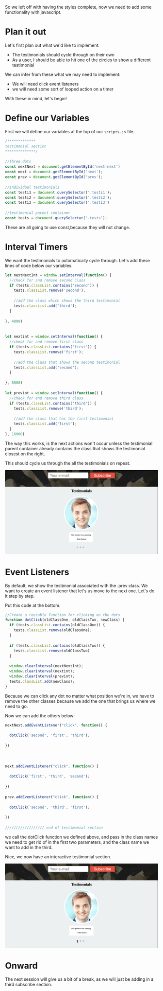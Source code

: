 So we left off with having the styles complete, now we need to add some functionality with javascript.

# Plan it out
Let's first plan out what we'd like to implement.

- The testimonials should cycle through on their own
- As a user, I should be able to hit one of the circles to show a different testimonial

We can infer from these what we may need to implement:

- We will need click event listeners
- we will need some sort of looped action on a timer

With these in mind, let's begin!

# Define our Variables

First we will define our variables at the top of our ```scripts.js``` file.

```js
/*************
testimonial section
**************/

//three dots
const nextNext = document.getElementById('next-next')
const next = document.getElementById('next');
const prev = document.getElementById('prev');

//individual testimonials
const testi1 = document.querySelector('.testi1');
const testi2 = document.querySelector('.testi2');
const testi3 = document.querySelector('.testi3')

//testimonial parent container
const tests = document.querySelector('.tests');

```  
These are all going to use const,because they will not change.

# Interval Timers
We want the testimonials to automatically cycle through. Let's add these lines of code below our variables.

```js
let nextNextInt = window.setInterval(function() {
  //check for and remove second class
  if (tests.classList.contains('second')) {
    tests.classList.remove('second');

    //add the class which shows the third testimonial
    tests.classList.add('third');
  }

}, 4000)


let nextint = window.setInterval(function() {
  //check for and remove first class
  if (tests.classList.contains('first')) {
    tests.classList.remove('first');

    //add the class that shows the second testimonial
    tests.classList.add('second');
  }

}, 8000)

let prevint = window.setInterval(function() {
  //check for and remove third class
  if (tests.classList.contains('third')) {
    tests.classList.remove('third');

    //add the class that has the first testimonial
    tests.classList.add('first');
  }
}, 16000)
```

The way this works, is the next actions won't occur unless the testimonial parent container already contains the class that shows the testimonial closest on the right.

This should cycle us through the all the testimonials on repeat.

![Testimonial Cycle](images/cycle.gif "Testimonial Cycle")

# Event Listeners

By default, we show the testimonial associated with the .prev class. We want to create an event listener that let's us move to the next one. Let's do it step by step.

Put this code at the bottom.

```js
//Create a reusable function for clicking on the dots.
function dotClick(oldClassOne, oldClassTwo, newClass) {
  if (tests.classList.contains(oldClassOne)) {
    tests.classList.remove(oldClassOne);
  }

  if (tests.classList.contains(oldClassTwo)) {
    tests.classList.remove(oldClassTwo)
  }

  window.clearInterval(nextNextInt);
  window.clearInterval(nextint);
  window.clearInterval(prevint);
  tests.classList.add(newClass);
}


```
Because we can click any dot no matter what position we're in, we have to remove the other classes because we add the one that brings us where we need to go.

Now we can add the others below:

```js
nextNext.addEventListener("click", function() {

  dotClick('second', 'first', 'third');

})



next.addEventListener("click", function() {

  dotClick('first', 'third', 'second');

})

prev.addEventListener("click", function() {

  dotClick('second', 'third', 'first');

})

////////////////// end of testimonial section
```

we call the dotClick function we defined above, and pass in the class names we need to get rid of in the first two parameters, and the class name we want to add in the third.

Nice, we now have an interactive testimonial section.

![testimonial cycle 2](images/cycle2.gif "Testimonial cycle 2")

# Onward

The next session will give us a bit of a break, as we will just be adding in a third subscribe section.
